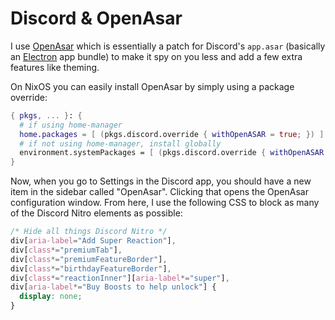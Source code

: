 # Discord & OpenAsar

I use [OpenAsar](https://github.com/GooseMod/OpenAsar) which is essentially a patch for Discord's `app.asar`
(basically an [Electron](https://www.electronjs.org/) app bundle) to make it spy on you less
and add a few extra features like theming.

On NixOS you can easily install OpenAsar by simply using a package override:

```nix
{ pkgs, ... }: {
  # if using home-manager
  home.packages = [ (pkgs.discord.override { withOpenASAR = true; }) ]
  # if not using home-manager, install globally
  environment.systemPackages = [ (pkgs.discord.override { withOpenASAR = true; }) ];
}
```

Now, when you go to Settings in the Discord app, you should have a new item in the sidebar
called "OpenAsar". Clicking that opens the OpenAsar configuration window. From here, I use
the following CSS to block as many of the Discord Nitro elements as possible:

```css
/* Hide all things Discord Nitro */
div[aria-label="Add Super Reaction"],
div[class*="premiumTab"],
div[class*="premiumFeatureBorder"],
div[class*="birthdayFeatureBorder"],
div[class*="reactionInner"][aria-label*="super"],
div[aria-label*="Buy Boosts to help unlock"] {
  display: none;
}
```
